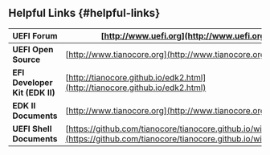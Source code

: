 ## Helpful Links {#helpful-links}

| **UEFI Forum** | [http://www.uefi.org](http://www.uefi.org/) |
| --- | --- |
| **UEFI Open Source** | [http://www.tianocore.org](http://www.tianocore.org/) |
| **EFI Developer Kit (EDK II)** | [http://tianocore.github.io/edk2.html](http://tianocore.github.io/edk2.html) |
| **EDK II Documents** | [http://www.tianocore.org](http://www.tianocore.org/)/docs/ |
| **UEFI Shell Documents** | [https://github.com/tianocore/tianocore.github.io/wiki/ShellPkg](https://github.com/tianocore/tianocore.github.io/wiki/ShellPkg) |